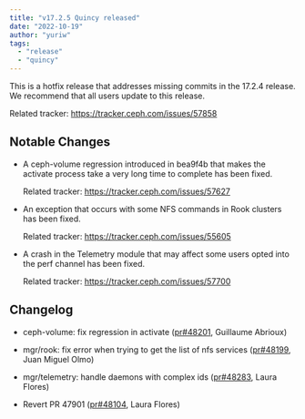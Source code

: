 ```yaml
---
title: "v17.2.5 Quincy released"
date: "2022-10-19"
author: "yuriw"
tags:
  - "release"
  - "quincy"
---
```


This is a hotfix release that addresses missing commits in the 17.2.4 release.
We recommend that all users update to this release.

Related tracker: https://tracker.ceph.com/issues/57858

## Notable Changes

- A ceph-volume regression introduced in bea9f4b that makes the
  activate process take a very long time to complete has been
  fixed.

  Related tracker: https://tracker.ceph.com/issues/57627

- An exception that occurs with some NFS commands
  in Rook clusters has been fixed.

  Related tracker: https://tracker.ceph.com/issues/55605

- A crash in the Telemetry module that may affect some users opted
  into the perf channel has been fixed.

  Related tracker: https://tracker.ceph.com/issues/57700

## Changelog

- ceph-volume: fix regression in activate ([pr#48201](https://github.com/ceph/ceph/pull/48201), Guillaume Abrioux)

- mgr/rook: fix error when trying to get the list of nfs services ([pr#48199](https://github.com/ceph/ceph/pull/48199), Juan Miguel Olmo)

- mgr/telemetry: handle daemons with complex ids ([pr#48283](https://github.com/ceph/ceph/pull/48283), Laura Flores)

- Revert PR 47901 ([pr#48104](https://github.com/ceph/ceph/pull/48104), Laura Flores)
